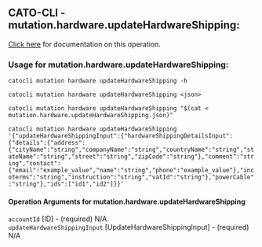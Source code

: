 
## CATO-CLI - mutation.hardware.updateHardwareShipping:
[Click here](https://api.catonetworks.com/documentation/#mutation-mutation.hardware.updateHardwareShipping) for documentation on this operation.

### Usage for mutation.hardware.updateHardwareShipping:

`catocli mutation hardware updateHardwareShipping -h`

`catocli mutation hardware updateHardwareShipping <json>`

`catocli mutation hardware updateHardwareShipping "$(cat < mutation.hardware.updateHardwareShipping.json)"`

`catocli mutation hardware updateHardwareShipping '{"updateHardwareShippingInput":{"hardwareShippingDetailsInput":{"details":{"address":{"cityName":"string","companyName":"string","countryName":"string","stateName":"string","street":"string","zipCode":"string"},"comment":"string","contact":{"email":"example_value","name":"string","phone":"example_value"},"incoterms":"string","instruction":"string","vatId":"string"},"powerCable":"string"},"ids":["id1","id2"]}}'`


#### Operation Arguments for mutation.hardware.updateHardwareShipping ####

`accountId` [ID] - (required) N/A    
`updateHardwareShippingInput` [UpdateHardwareShippingInput] - (required) N/A    
